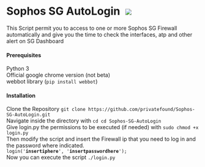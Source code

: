 <h1>Sophos SG AutoLogin&nbsp;&nbsp;<img src="https://www.sophos.com/en-us/medialibrary/SophosNext/Images/Navigation/Main/about-sophos-icon.svg?la=en"/></h1>

<p>This Script permit you to access to one or more Sophos SG Firewall automatically 
and give you the time to check the interfaces, atp and other alert on SG Dashboard</p>

<h4>Prerequisites</h4>
Python 3<br/>
Official google chrome version (not beta)<br/>
webbot library (<code>pip install webbot</code>)

<h4> Installation </h4>
Clone the Repository
<code>git clone https://github.com/privatefound/Sophos-SG-AutoLogin.git</code><br/>
Navigate inside the directory with <code>cd cd Sophos-SG-AutoLogin</code><br/>
Give login.py the permissions to be executed (if needed) with <code>sudo chmod +x login.py</code><br/>
Then modify the script and insert the Firewall ip that you need to log in and the password where indicated.<br/>
<code>login('<strong>insertiphere</strong>', '<strong>insertpasswordhere</strong>');</code><br/>
Now you can execute the script <code>./login.py</code>
